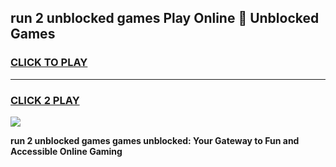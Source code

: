 
## run 2 unblocked games Play Online 👋 Unblocked Games
<h3>
<a href="https://premium.freeplayer.one?title=run_2_unblocked_games&ref=19F">CLICK TO PLAY</a></h3>
<hr>

<h3>
<a href="https://premium.freeplayer.one?title=run_2_unblocked_games&ref=19F">CLICK 2 PLAY</a>
  
</h3>

<a href="https://premium.freeplayer.one?title=run_2_unblocked_games&ref=19F"><img src="https://clearcache.store/games.png"></a>


**run 2 unblocked games games unblocked: Your Gateway to Fun and Accessible Online Gaming**
